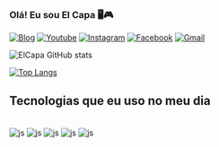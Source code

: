 ### Olá! Eu sou El Capa 🖥️🎮
[![Blog](https://img.shields.io/website-up-down-green-red/http/monip.org.svg)]()
[![Youtube](https://img.shields.io/badge/YouTube-FF0000?style=for-the-badge&logo=youtube&logoColor=white)]()
[![Instagram](https://img.shields.io/badge/Instagram-E4405F?style=for-the-badge&logo=instagram&logoColor=white)]()
[![Facebook](https://img.shields.io/badge/Facebook-1877F2?style=for-the-badge&logo=facebook&logoColor=white)]()
[![Gmail](https://img.shields.io/badge/Gmail-D14836?style=for-the-badge&logo=gmail&logoColor=white)](fjmonteiro@uta.cv)

![ElCapa GitHub stats](https://github-readme-stats.vercel.app/api?username=ElCapa&show_icons=true&theme=tokyonight)


[![Top Langs](https://github-readme-stats.vercel.app/api/top-langs/?username=ElCapa&layout=compact)](https://github.com/ElCapa)

## Tecnologias que eu uso no meu dia
<div style="display: inline_block"><br/>
<img align="center" alt="js" src="https://img.shields.io/badge/HTML-239120?style=for-the-badge&logo=html5&logoColor=white" />
<img align="center" alt="js" src="https://img.shields.io/badge/CSS-239120?&style=for-the-badge&logo=css3&logoColor=white" />
<img align="center" alt="js" src=https://img.shields.io/badge/Java-ED8B00?style=for-the-badge&logo=openjdk&logoColor=white/>
<img align="center" alt="js" src="https://img.shields.io/badge/Python-3776AB?style=for-the-badge&logo=python&logoColor=white" />
<img align="center" alt="js" src="https://img.shields.io/badge/blender-%23F5792A.svg?style=for-the-badge&logo=blender&logoColor=white" />
